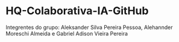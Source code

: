 # HQ-Colaborativa-IA-GitHub

Integrentes do grupo: Aleksander Silva Pereira Pessoa, Alehannder Moreschi Almeida e Gabriel Adison Vieira Pereira
